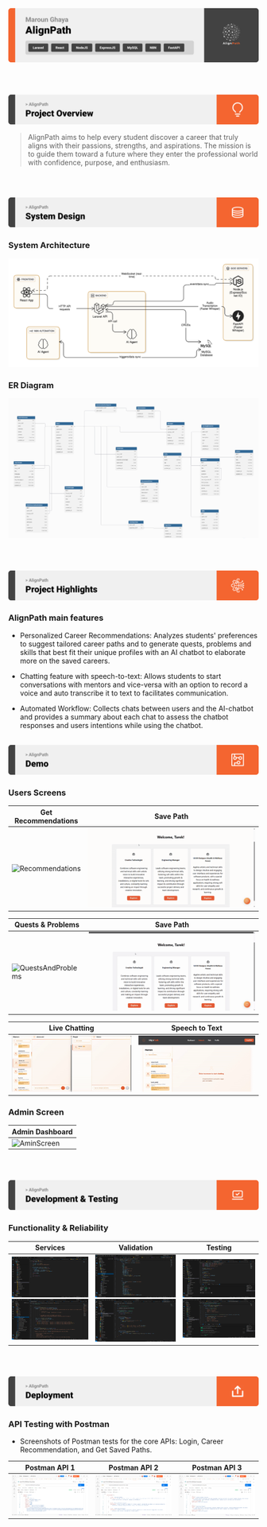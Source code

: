 <img src="./readme/title1.svg"/>

<br><br>

<!-- project overview -->
<img src="./readme/title2.svg"/>

> AlignPath aims to help every student discover a career that truly aligns with their passions, strengths, and aspirations.
> The mission is to guide them toward a future where they enter the professional world with confidence, purpose, and enthusiasm.

<br><br>

<!-- System Design -->
<img src="./readme/title3.svg"/>

### System Architecture

<img src="./readme/demo/SystemArchitecture.png"/>

### ER Diagram

<img src="./readme/demo/ERDiagram.png"/>

<br><br>

<!-- Project Highlights -->
<img src="./readme/title4.svg"/>

### AlignPath main features

- Personalized Career Recommendations:
  Analyzes students' preferences to suggest tailored career paths and to generate quests, problems and skills that best fit their unique profiles with an AI chatbot to elaborate more on the saved careers.

- Chatting feature with speech-to-text:
  Allows students to start conversations with mentors and vice-versa with an option to record a voice and auto transcribe it to text to facilitates communication.

- Automated Workflow:
  Collects chats between users and the AI-chatbot and provides a summary about each chat to assess the chatbot responses and users intentions while using the chatbot.
  <br><br>

<!-- Demo -->
<img src="./readme/title5.svg"/>

### Users Screens

| Get Recommendations                                   | Save Path                                   |
| ----------------------------------------------------- | ------------------------------------------- |
| ![Recommendations](./readme/demo/Recommendations.gif) | ![SavingPath](./readme/demo/SavingPath.gif) |

| Quests & Problems                                         | Save Path                             |
| --------------------------------------------------------- | ------------------------------------- |
| ![QuestsAndProblems](./readme/demo/QuestsAndProblems.gif) | ![Chatbot](./readme/demo/Chatbot.gif) |

| Live Chatting                            | Speech to Text                                  |
| ---------------------------------------- | ----------------------------------------------- |
| ![Chatting](./readme/demo/LiveChats.gif) | ![SpeechToText](./readme/demo/SpeechToText.gif) |

### Admin Screen

| Admin Dashboard                               |
| --------------------------------------------- |
| ![AminScreen](./readme/demo/AdminFeature.gif) |

<br><br>

<!-- Development & Testing -->
<img src="./readme/title6.svg"/>

### Functionality & Reliability

| Services                                                                                                  | Validation                                                                                                            | Testing                                                                                       |
| --------------------------------------------------------------------------------------------------------- | --------------------------------------------------------------------------------------------------------------------- | --------------------------------------------------------------------------------------------- |
| ![FrontendService](./readme/demo/FrontendService.png) ![BackendService](./readme/demo/BackendService.png) | ![FrontendValidation](./readme/demo/FrontendValidation.png) ![BackendValidation](./readme/demo/BackendValidation.png) | ![FrontendTest](./readme/demo/FrontendTest.png) ![BackendTest](./readme/demo/BackendTest.png) |

<br><br>

<!-- Deployment -->
<img src="./readme/title7.svg"/>

### API Testing with Postman

- Screenshots of Postman tests for the core APIs: Login, Career Recommendation, and Get Saved Paths.

| Postman API 1                          | Postman API 2                          | Postman API 3                          |
| -------------------------------------- | -------------------------------------- | -------------------------------------- |
| ![PostmanAPI1](./readme/demo/API1.png) | ![PostmanAPI2](./readme/demo/API2.png) | ![PostmanAPI3](./readme/demo/API3.png) |

<br><br>

